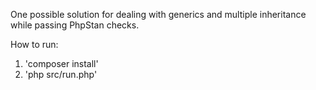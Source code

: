 One possible solution for dealing with generics and multiple inheritance while passing PhpStan checks.

How to run:
1. 'composer install'
2. 'php src/run.php'